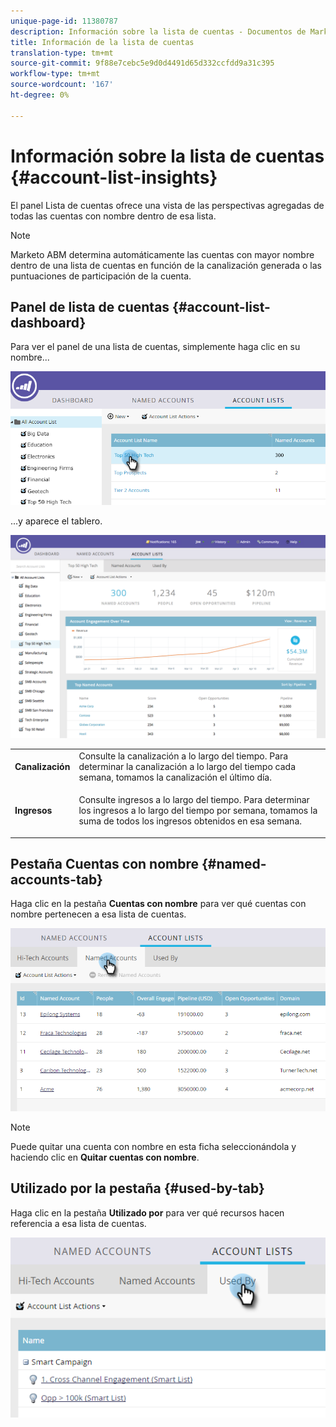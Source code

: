 ```yaml
---
unique-page-id: 11380787
description: Información sobre la lista de cuentas - Documentos de Marketo - Documentación del producto
title: Información de la lista de cuentas
translation-type: tm+mt
source-git-commit: 9f88e7cebc5e9d0d4491d65d332ccfdd9a31c395
workflow-type: tm+mt
source-wordcount: '167'
ht-degree: 0%

---
```



# Información sobre la lista de cuentas {#account-list-insights}

El panel Lista de cuentas ofrece una vista de las perspectivas agregadas de todas las cuentas con nombre dentro de esa lista.

>[!NOTE]
>
>Marketo ABM determina automáticamente las cuentas con mayor nombre dentro de una lista de cuentas en función de la canalización generada o las puntuaciones de participación de la cuenta.

## Panel de lista de cuentas {#account-list-dashboard}

Para ver el panel de una lista de cuentas, simplemente haga clic en su nombre...

![](assets/one-new.png)

...y aparece el tablero.

![](assets/two-new-1.png)

<table> 
 <tbody> 
  <tr> 
   <td colspan="1"><strong>Canalización</strong></td> 
   <td colspan="1">Consulte la canalización a lo largo del tiempo. Para determinar la canalización a lo largo del tiempo cada semana, tomamos la canalización el último día.</td> 
  </tr> 
  <tr> 
   <td><strong>Ingresos</strong></td> 
   <td><p>Consulte ingresos a lo largo del tiempo. Para determinar los ingresos a lo largo del tiempo por semana, tomamos la suma de todos los ingresos obtenidos en esa semana.</p></td> 
  </tr> 
 </tbody> 
</table>

## Pestaña Cuentas con nombre {#named-accounts-tab}

Haga clic en la pestaña **Cuentas con nombre** para ver qué cuentas con nombre pertenecen a esa lista de cuentas.

![](assets/three-1.png)

>[!NOTE]
>
>Puede quitar una cuenta con nombre en esta ficha seleccionándola y haciendo clic en **Quitar cuentas con nombre**.

## Utilizado por la pestaña {#used-by-tab}

Haga clic en la pestaña **Utilizado por** para ver qué recursos hacen referencia a esa lista de cuentas.

![](assets/four-2.png)
